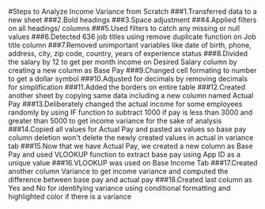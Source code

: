 #Steps to Analyze Income Variance from Scratch
###1.Transferred data to a new sheet
###2.Bold headings
###3.Space adjustment
###4.Applied filters on all headings/ columns
###5.Used filters to catch any missing or null values
###6.Detected 636 job titles using remove duplicate function on Job title column
###7.Removed unimportant variables like date of birth, phone, address, city, zip code, country, years of experience status
###8.Divided the salary by 12 to get per month income on Desired Salary  column by creating a new column as Base Pay
###9.Changed cell formating to number to get a dollar symbol
###10.Adjusted for decimals by removing decimals for simplification
###11.Added the borders on entire table
###12.Created another sheet by copying same data including a new column named Actual Pay
###13.Deliberately changed the actual income for some employees randomly by using IF function to subtract 1000 if pay is less than 3000 and greater than 5000 to get income variance for the sake of analysis
###14.Copied all values for Actual Pay and pasted as values so base pay column deletion won't delete the newly created values in actual in variance tab
###15.Now that we have Actual Pay, we created a new column as Base Pay and used VLOOKUP function to extract base pay using App ID as a unique value
###16.VLOOKUP was used on Base Income Tab
###17.Created another column Variance to get income variance and computed the difference between base pay and actual pay
###18.Created last column as Yes and No for identifying variance using conditional formatting and highlighted color if there is a variance

